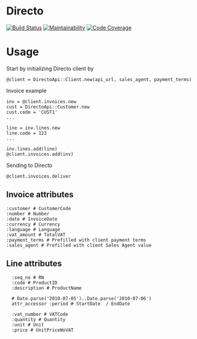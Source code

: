 # Directo

[![Build Status](https://travis-ci.org/internetee/directo.svg?branch=master)](https://travis-ci.org/internetee/directo)
[![Maintainability](https://qlty.sh/gh/internetee/projects/directo/maintainability.svg)](https://qlty.sh/gh/internetee/projects/directo)
[![Code Coverage](https://qlty.sh/gh/internetee/projects/directo/coverage.svg)](https://qlty.sh/gh/internetee/projects/directo)


# Usage
Start by initializing Directo client by
```
@client = DirectoApi::Client.new(api_url, sales_agent, payment_terms)
```

Invoice example
```
inv = @client.invoices.new
cust = DirectoApi::Customer.new
cust.code = 'CUST1'
...

line = inv.lines.new
line.code = 123
...

inv.lines.add(line)
@client.invoices.add(inv)
```

Sending to Directo
```
@client.invoices.deliver
```

## Invoice attributes
    :customer # CustomerCode
    :number # Number
    :date # InvoiceDate
    :currency # Currency
    :language # Language
    :vat_amount # TotalVAT
    :payment_terms # Prefilled with client payment terms
    :sales_agent # Prefilled with client Sales Agent value

## Line attributes
      :seq_no # RN
      :code # ProductID
      :description # ProductName

      # Date.parse('2010-07-05')..Date.parse('2010-07-06')
      attr_accessor :period # StartDate  / EndDate

      :vat_number # VATCode
      :quantity # Quantity
      :unit # Unit
      :price # UnitPriceWoVAT
